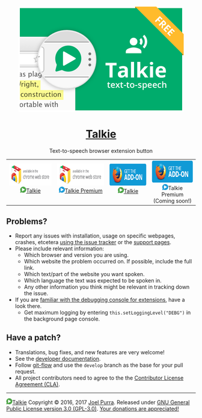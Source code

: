 <p align="center">
  <a href="https://joelpurra.com/projects/talkie/"><img src="../resources/tile/free/440x280/2017-07-30.png" alt="Talkie logotype, a speech bubble with a play button inside" width="440" height="280" border="0" /></a>
</p>
<h1 align="center">
  <a href="https://joelpurra.com/projects/talkie/">Talkie</a>
</h1>
<p align="center">
  Text-to-speech browser extension button
</p>
<table>
  <tr>
    <td align="center">
      <a href="https://chrome.google.com/webstore/detail/enfbcfmmdpdminapkflljhbfeejjhjjk"><img src="../resources/chrome-web-store/ChromeWebStore_Badge_v2_206x58.png" alt="Talkie is available for installation from the Chrome Web Store" width="206" height="58" border="0" /><br /><img src="../resources/icon/free/icon-play/icon-16x16.png" alt="Talkie play button" width="16" height="16" border="0" />Talkie</a><br />&nbsp;
    </td>
    <td align="center">
      <a href="https://chrome.google.com/webstore/detail/madmpgibncancdmkjflnifcdakndkngo"><img src="../resources/chrome-web-store/ChromeWebStore_Badge_v2_206x58.png" alt="Talkie Premium is available for installation from the Chrome Web Store" width="206" height="58" border="0" /><br /><img src="../resources/icon/premium/icon-play/icon-16x16.png" alt="Talkie Premium play button" width="16" height="16" border="0" />Talkie Premium</a><br />&nbsp;
    </td>
    <td align="center">
      <a href="https://addons.mozilla.org/en-US/firefox/addon/talkie/"><img src="../resources/firefox-amo/AMO-button_1.png" alt="Talkie is available for installation from the Chrome Web Store" width="172" height="60" border="0" /><br /><img src="../resources/icon/free/icon-play/icon-16x16.png" alt="Talkie play button" width="16" height="16" border="0" />Talkie</a><br />&nbsp;
    </td>
    <td align="center">
      <a href="https://joelpurra.com/projects/talkie/#premium"><img src="../resources/firefox-amo/AMO-button_1.png" alt="Talkie is available for installation from the Chrome Web Store" width="172" height="60" border="0" /></a><br /><img src="../resources/icon/premium/icon-play/icon-16x16.png" alt="Talkie Premium play button" width="16" height="16" border="0" />Talkie Premium<br />(Coming soon!)
    </td>
  </tr>
</table>



## Problems?

- Report any issues with installation, usage on specific webpages, crashes, etcetera [using the issue tracker](https://github.com/joelpurra/talkie/issues) or the [support pages](https://joelpurra.com/support/).
- Please include relevant information:
  - Which browser and version you are using.
  - Which website the problem occurred on. If possible, include the full link.
  - Which text/part of the website you want spoken.
  - Which language the text was expected to be spoken in.
  - Any other information you think might be relevant in tracking down the issue.
- If you are [familiar with the debugging console for extensions](https://developer.chrome.com/extensions/tut_debugging), have a look there.
  - Get maximum logging by entering `this.setLoggingLevel("DEBG")` in the background page console.


## Have a patch?

- Translations, bug fixes, and new features are very welcome!
- See the [developer documentation](../DEVELOP.md).
- Follow [git-flow](http://danielkummer.github.io/git-flow-cheatsheet/) and use the `develop` branch as the base for your pull request.
- All project contributors need to agree to the the [Contributor License Agreement (CLA)](../CLA.md).



---

<a href="https://joelpurra.com/projects/talkie/"><img src="../resources/icon/free/icon-play/icon-16x16.png" alt="Talkie play button" width="16" height="16" border="0" />Talkie</a> Copyright &copy; 2016, 2017 [Joel Purra](https://joelpurra.com/). Released under [GNU General Public License version 3.0 (GPL-3.0)](https://www.gnu.org/licenses/gpl.html). [Your donations are appreciated!](https://joelpurra.com/donate/)

